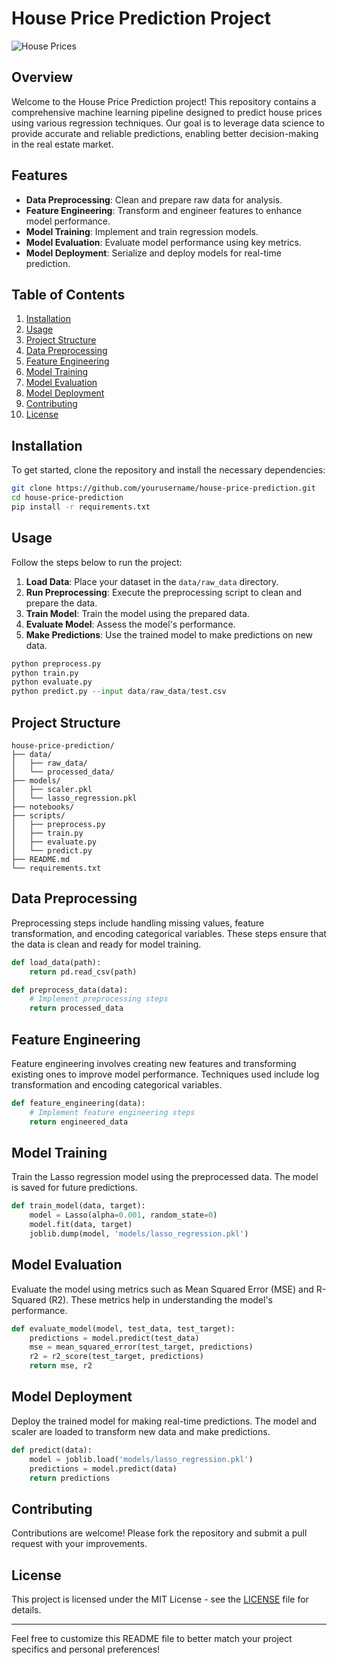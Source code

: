 # House Price Prediction Project

![House Prices](https://user-images.githubusercontent.com/xyz/house_prices_banner.jpg)

## Overview
Welcome to the House Price Prediction project! This repository contains a comprehensive machine learning pipeline designed to predict house prices using various regression techniques. Our goal is to leverage data science to provide accurate and reliable predictions, enabling better decision-making in the real estate market.

## Features
- **Data Preprocessing**: Clean and prepare raw data for analysis.
- **Feature Engineering**: Transform and engineer features to enhance model performance.
- **Model Training**: Implement and train regression models.
- **Model Evaluation**: Evaluate model performance using key metrics.
- **Model Deployment**: Serialize and deploy models for real-time prediction.

## Table of Contents
1. [Installation](#installation)
2. [Usage](#usage)
3. [Project Structure](#project-structure)
4. [Data Preprocessing](#data-preprocessing)
5. [Feature Engineering](#feature-engineering)
6. [Model Training](#model-training)
7. [Model Evaluation](#model-evaluation)
8. [Model Deployment](#model-deployment)
9. [Contributing](#contributing)
10. [License](#license)

## Installation
To get started, clone the repository and install the necessary dependencies:

```bash
git clone https://github.com/yourusername/house-price-prediction.git
cd house-price-prediction
pip install -r requirements.txt
```

## Usage
Follow the steps below to run the project:

1. **Load Data**: Place your dataset in the `data/raw_data` directory.
2. **Run Preprocessing**: Execute the preprocessing script to clean and prepare the data.
3. **Train Model**: Train the model using the prepared data.
4. **Evaluate Model**: Assess the model's performance.
5. **Make Predictions**: Use the trained model to make predictions on new data.

```python
python preprocess.py
python train.py
python evaluate.py
python predict.py --input data/raw_data/test.csv
```

## Project Structure
```
house-price-prediction/
├── data/
│   ├── raw_data/
│   └── processed_data/
├── models/
│   ├── scaler.pkl
│   └── lasso_regression.pkl
├── notebooks/
├── scripts/
│   ├── preprocess.py
│   ├── train.py
│   ├── evaluate.py
│   └── predict.py
├── README.md
└── requirements.txt
```

## Data Preprocessing
Preprocessing steps include handling missing values, feature transformation, and encoding categorical variables. These steps ensure that the data is clean and ready for model training.

```python
def load_data(path):
    return pd.read_csv(path)

def preprocess_data(data):
    # Implement preprocessing steps
    return processed_data
```

## Feature Engineering
Feature engineering involves creating new features and transforming existing ones to improve model performance. Techniques used include log transformation and encoding categorical variables.

```python
def feature_engineering(data):
    # Implement feature engineering steps
    return engineered_data
```

## Model Training
Train the Lasso regression model using the preprocessed data. The model is saved for future predictions.

```python
def train_model(data, target):
    model = Lasso(alpha=0.001, random_state=0)
    model.fit(data, target)
    joblib.dump(model, 'models/lasso_regression.pkl')
```

## Model Evaluation
Evaluate the model using metrics such as Mean Squared Error (MSE) and R-Squared (R2). These metrics help in understanding the model's performance.

```python
def evaluate_model(model, test_data, test_target):
    predictions = model.predict(test_data)
    mse = mean_squared_error(test_target, predictions)
    r2 = r2_score(test_target, predictions)
    return mse, r2
```

## Model Deployment
Deploy the trained model for making real-time predictions. The model and scaler are loaded to transform new data and make predictions.

```python
def predict(data):
    model = joblib.load('models/lasso_regression.pkl')
    predictions = model.predict(data)
    return predictions
```

## Contributing
Contributions are welcome! Please fork the repository and submit a pull request with your improvements.

## License
This project is licensed under the MIT License - see the [LICENSE](LICENSE) file for details.

---

Feel free to customize this README file to better match your project specifics and personal preferences!
